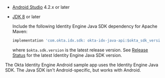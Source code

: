 * [Android Studio](https://developer.android.com/studio) 4.2.x or later
* [JDK 8](https://www.oracle.com/java/technologies/javase/javase-jdk8-downloads.html) or later

    Include the following Identity Engine Java SDK dependency for Apache Maven:

    ```groovy
    implementation 'com.okta.idx.sdk: okta-idx-java-api:$okta_sdk_version'
    ```

    where `$okta.sdk.version` is the latest release version. See [Release Status](https://github.com/okta/okta-idx-java#release-status) for the latest Identity Engine Java SDK version.

The Okta Identity Engine Android sample app uses the Identity Engine Java SDK. The Java SDK isn't Android-specific, but works with Android.
